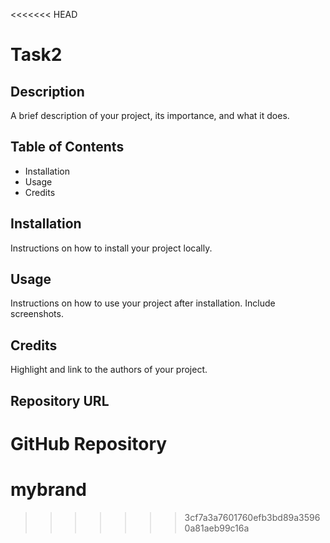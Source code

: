 <<<<<<< HEAD
# Task2
## Description
A brief description of your project, its importance, and what it does.

## Table of Contents
- Installation
- Usage
- Credits

## Installation
Instructions on how to install your project locally.

## Usage
Instructions on how to use your project after installation. Include screenshots.

## Credits
Highlight and link to the authors of your project.

## Repository URL
GitHub Repository
=======
# mybrand
>>>>>>> 3cf7a3a7601760efb3bd89a35960a81aeb99c16a
